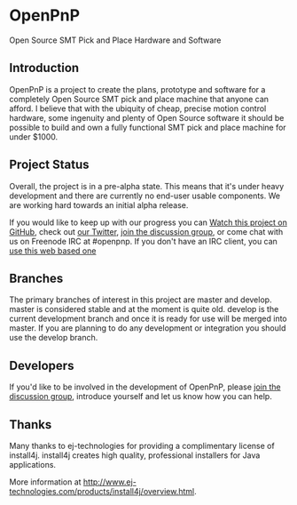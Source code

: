 # OpenPnP

Open Source SMT Pick and Place Hardware and Software

## Introduction

OpenPnP is a project to create the plans, prototype and software for a completely Open Source SMT
pick and place machine that anyone can afford. I believe that with the ubiquity of cheap, precise
motion control hardware, some ingenuity and plenty of Open Source software it should be possible
to build and own a fully functional SMT pick and place machine for under $1000.

## Project Status

Overall, the project is in a pre-alpha state. This means that it's under heavy development and
there are currently no end-user usable components. We are working hard towards an initial alpha release.

If you would like to keep up with our progress you can
[Watch this project on GitHub](http://github.com/openpnp/openpnp), check out
[our Twitter](http://twitter.com/openpnp), [join the discussion group](http://groups.google.com/group/openpnp),
or come chat with us on Freenode IRC at #openpnp. If you don't have an IRC client,
you can [use this web based one](http://webchat.freenode.net/?channels=openpnp)

## Branches

The primary branches of interest in this project are master and develop. master is considered stable and
at the moment is quite old. develop is the current development branch and once it is ready for use will
be merged into master. If you are planning to do any development or integration you should use the
develop branch.

## Developers

If you'd like to be involved in the development of OpenPnP, please
[join the discussion group](http://groups.google.com/group/openpnp), introduce yourself
and let us know how you can help.

## Thanks

Many thanks to ej-technologies for providing a complimentary license of install4j. install4j
creates high quality, professional installers for Java applications.

More information at http://www.ej-technologies.com/products/install4j/overview.html.
